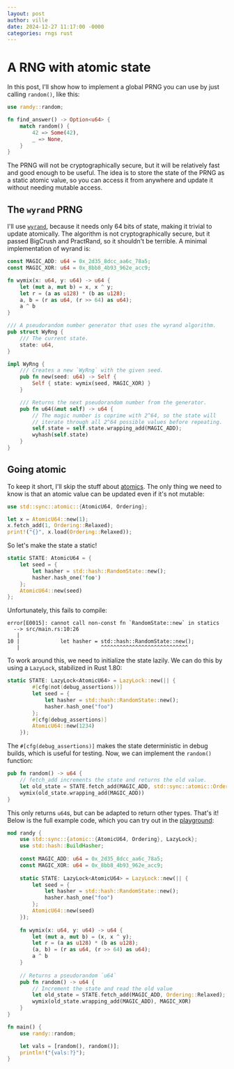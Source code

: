 ```yaml
---
layout: post
author: ville
date: 2024-12-27 11:17:00 -0000
categories: rngs rust
---
```


# A RNG with atomic state

In this post, I'll show how to implement a global PRNG you can use by just calling `random()`, like this:

```rust
use randy::random;

fn find_answer() -> Option<u64> {
    match random() {
        42 => Some(42),
        _ => None,
    }
}
```

The PRNG will not be cryptographically secure, but it will be relatively fast and good enough to be useful. The idea is to store the state of the PRNG as a static atomic value, so you can access it from anywhere and update it without needing mutable access.

## The `wyrand` PRNG

I'll use [`wyrand`](https://github.com/wangyi-fudan/wyhash), because it needs only 64 bits of state, making it trivial to update atomically. The algorithm is not cryptographically secure, but it passed BigCrush and PractRand, so it shouldn't be terrible. A minimal implementation of wyrand is:

```rust
const MAGIC_ADD: u64 = 0x_2d35_8dcc_aa6c_78a5;
const MAGIC_XOR: u64 = 0x_8bb8_4b93_962e_acc9;

fn wymix(x: u64, y: u64) -> u64 {
    let (mut a, mut b) = x, x ^ y;
    let r = (a as u128) * (b as u128);
    a, b = (r as u64, (r >> 64) as u64);
    a ^ b
}

/// A pseudorandom number generator that uses the wyrand algorithm.
pub struct WyRng {
    /// The current state.
    state: u64,
}

impl WyRng {
    /// Creates a new `WyRng` with the given seed.
    pub fn new(seed: u64) -> Self {
        Self { state: wymix(seed, MAGIC_XOR) }
    }

    /// Returns the next pseudorandom number from the generator.
    pub fn u64(&mut self) -> u64 {
        // The magic number is coprime with 2^64, so the state will 
        // iterate through all 2^64 possible values before repeating.
        self.state = self.state.wrapping_add(MAGIC_ADD);
        wyhash(self.state)
    }
}
```

## Going atomic

To keep it short, I'll skip the stuff about [atomics](https://doc.rust-lang.org/nomicon/atomics.html). The only thing we need to know is that an atomic value can be updated even if it's not mutable:

```rust
use std::sync::atomic::{AtomicU64, Ordering};

let x = AtomicU64::new(1);
x.fetch_add(1, Ordering::Relaxed);
print!("{}", x.load(Ordering::Relaxed));
```

So let's make the state a static!  

```rust
static STATE: AtomicU64 = {
    let seed = {
        let hasher = std::hash::RandomState::new();
        hasher.hash_one('foo')
    };
    AtomicU64::new(seed)
};
```

Unfortunately, this fails to compile:

```text
error[E0015]: cannot call non-const fn `RandomState::new` in statics
  --> src/main.rs:10:26
   |
10 |             let hasher = std::hash::RandomState::new();
   |                          ^^^^^^^^^^^^^^^^^^^^^^^^^^^^
```

To work around this, we need to initialize the state lazily. We can do this by using a `LazyLock`, stabilized in Rust 1.80:

```rust
static STATE: LazyLock<AtomicU64> = LazyLock::new(|| {
        #[cfg(not(debug_assertions))]
        let seed = {
            let hasher = std::hash::RandomState::new();
            hasher.hash_one("foo")
        };
        #[cfg(debug_assertions)]
        AtomicU64::new(1234)
    });
```

The `#[cfg(debug_assertions)]` makes the state deterministic in debug builds, which is useful for testing. Now, we can implement the `random()` function:

```rust
pub fn random() -> u64 {
    // fetch_add increments the state and returns the old value.
    let old_state = STATE.fetch_add(MAGIC_ADD, std::sync::atomic::Ordering::Relaxed);
    wymix(old_state.wrapping_add(MAGIC_ADD))
}
```

This only returns `u64`s, but can be adapted to return other types. That's it!  Below is the full example code, which you can try out in the [playground](https://play.rust-lang.org/?version=stable&mode=debug&edition=2021&gist=91d1e4e8ef32aea94993ea78be600d0a):

```rust
mod randy {
    use std::sync::{atomic::{AtomicU64, Ordering}, LazyLock};
    use std::hash::BuildHasher;
    
    const MAGIC_ADD: u64 = 0x_2d35_8dcc_aa6c_78a5;
    const MAGIC_XOR: u64 = 0x_8bb8_4b93_962e_acc9;
    
    static STATE: LazyLock<AtomicU64> = LazyLock::new(|| {
        let seed = {
            let hasher = std::hash::RandomState::new();
            hasher.hash_one("foo")
        };
        AtomicU64::new(seed)
    });
    
    fn wymix(x: u64, y: u64) -> u64 {
        let (mut a, mut b) = (x, x ^ y);
        let r = (a as u128) * (b as u128);
        (a, b) = (r as u64, (r >> 64) as u64);
        a ^ b
    }
    
    // Returns a pseudorandom `u64`
    pub fn random() -> u64 {
        // Increment the state and read the old value
        let old_state = STATE.fetch_add(MAGIC_ADD, Ordering::Relaxed);
        wymix(old_state.wrapping_add(MAGIC_ADD), MAGIC_XOR)
    }
}

fn main() {
    use randy::random;

    let vals = [random(), random()];
    println!("{vals:?}");
}
```
